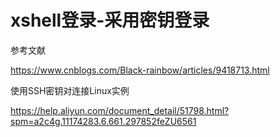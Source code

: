 # xshell登录-采用密钥登录




参考文献

https://www.cnblogs.com/Black-rainbow/articles/9418713.html


使用SSH密钥对连接Linux实例

https://help.aliyun.com/document_detail/51798.html?spm=a2c4g.11174283.6.661.297852feZU6561